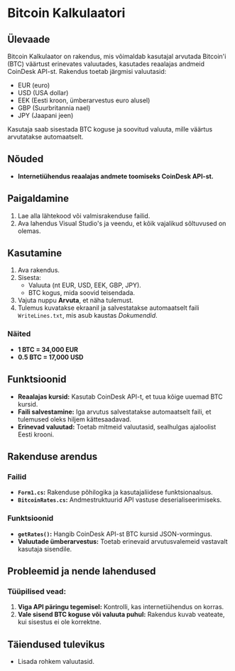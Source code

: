 # Bitcoin Kalkulaatori 

## Ülevaade
Bitcoin Kalkulaator on rakendus, mis võimaldab kasutajal arvutada Bitcoin'i (BTC) väärtust erinevates valuutades, kasutades reaalajas andmeid CoinDesk API-st. Rakendus toetab järgmisi valuutasid:  
- EUR (euro)  
- USD (USA dollar)  
- EEK (Eesti kroon, ümberarvestus euro alusel)  
- GBP (Suurbritannia nael)  
- JPY (Jaapani jeen)  

Kasutaja saab sisestada BTC koguse ja soovitud valuuta, mille väärtus arvutatakse automaatselt.

## Nõuded
- **Internetiühendus reaalajas andmete toomiseks CoinDesk API-st.**

## Paigaldamine
1. Lae alla lähtekood või valmisrakenduse failid.  
2. Ava lahendus Visual Studio's ja veendu, et kõik vajalikud sõltuvused on olemas.  

## Kasutamine
1. Ava rakendus.  
2. Sisesta:
   - Valuuta (nt EUR, USD, EEK, GBP, JPY).  
   - BTC kogus, mida soovid teisendada.  
3. Vajuta nuppu **Arvuta**, et näha tulemust.  
4. Tulemus kuvatakse ekraanil ja salvestatakse automaatselt faili `WriteLines.txt`, mis asub kaustas *Dokumendid*.  

### Näited
- **1 BTC = 34,000 EUR**  
- **0.5 BTC = 17,000 USD**

## Funktsioonid
- **Reaalajas kursid:** Kasutab CoinDesk API-t, et tuua kõige uuemad BTC kursid.  
- **Faili salvestamine:** Iga arvutus salvestatakse automaatselt faili, et tulemused oleks hiljem kättesaadavad.  
- **Erinevad valuutad:** Toetab mitmeid valuutasid, sealhulgas ajaloolist Eesti krooni.  

## Rakenduse arendus
### Failid
- **`Form1.cs`:** Rakenduse põhilogika ja kasutajaliidese funktsionaalsus.  
- **`BitcoinRates.cs`:** Andmestruktuurid API vastuse deserialiseerimiseks.  

### Funktsioonid
- **`getRates()`:** Hangib CoinDesk API-st BTC kursid JSON-vormingus.  
- **Valuutade ümberarvestus:** Toetab erinevaid arvutusvalemeid vastavalt kasutaja sisendile.  

## Probleemid ja nende lahendused
### Tüüpilised vead:
1. **Viga API päringu tegemisel:** Kontrolli, kas internetiühendus on korras.  
2. **Vale sisend BTC koguse või valuuta puhul:** Rakendus kuvab veateate, kui sisestus ei ole korrektne.  

## Täiendused tulevikus
- Lisada rohkem valuutasid.  
